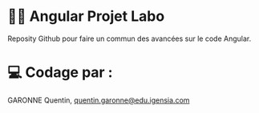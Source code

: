 # 🧑‍💻 Angular Projet Labo
Reposity Github pour faire un commun des avancées sur le code Angular.

# 💻 Codage par :
GARONNE Quentin, quentin.garonne@edu.igensia.com
